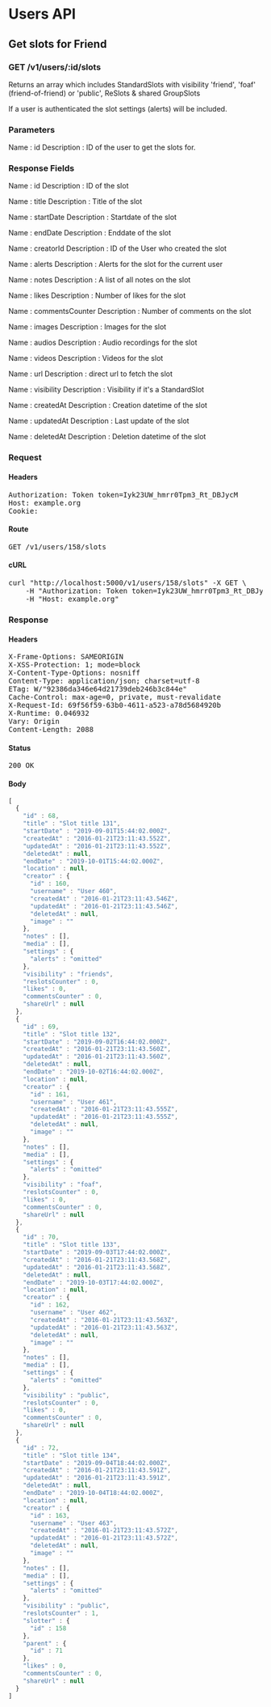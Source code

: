 # Users API

## Get slots for Friend

### GET /v1/users/:id/slots

Returns an array which includes StandardSlots with visibility &#39;friend&#39;, &#39;foaf&#39; (friend-of-friend) or &#39;public&#39;, ReSlots &amp; shared GroupSlots

If a user is authenticated the slot settings (alerts) will be included.

### Parameters

Name : id
Description : ID of the user to get the slots for.


### Response Fields

Name : id
Description : ID of the slot

Name : title
Description : Title of the slot

Name : startDate
Description : Startdate of the slot

Name : endDate
Description : Enddate of the slot

Name : creatorId
Description : ID of the User who created the slot

Name : alerts
Description : Alerts for the slot for the current user

Name : notes
Description : A list of all notes on the slot

Name : likes
Description : Number of likes for the slot

Name : commentsCounter
Description : Number of comments on the slot

Name : images
Description : Images for the slot

Name : audios
Description : Audio recordings for the slot

Name : videos
Description : Videos for the slot

Name : url
Description : direct url to fetch the slot

Name : visibility
Description : Visibility if it&#39;s a StandardSlot

Name : createdAt
Description : Creation datetime of the slot

Name : updatedAt
Description : Last update of the slot

Name : deletedAt
Description : Deletion datetime of the slot

### Request

#### Headers

<pre>Authorization: Token token=Iyk23UW_hmrr0Tpm3_Rt_DBJycM
Host: example.org
Cookie: </pre>

#### Route

<pre>GET /v1/users/158/slots</pre>

#### cURL

<pre class="request">curl &quot;http://localhost:5000/v1/users/158/slots&quot; -X GET \
	-H &quot;Authorization: Token token=Iyk23UW_hmrr0Tpm3_Rt_DBJycM&quot; \
	-H &quot;Host: example.org&quot;</pre>

### Response

#### Headers

<pre>X-Frame-Options: SAMEORIGIN
X-XSS-Protection: 1; mode=block
X-Content-Type-Options: nosniff
Content-Type: application/json; charset=utf-8
ETag: W/&quot;92386da346e64d21739deb246b3c844e&quot;
Cache-Control: max-age=0, private, must-revalidate
X-Request-Id: 69f56f59-63b0-4611-a523-a78d5684920b
X-Runtime: 0.046932
Vary: Origin
Content-Length: 2088</pre>

#### Status

<pre>200 OK</pre>

#### Body

```javascript
[
  {
    "id" : 68,
    "title" : "Slot title 131",
    "startDate" : "2019-09-01T15:44:02.000Z",
    "createdAt" : "2016-01-21T23:11:43.552Z",
    "updatedAt" : "2016-01-21T23:11:43.552Z",
    "deletedAt" : null,
    "endDate" : "2019-10-01T15:44:02.000Z",
    "location" : null,
    "creator" : {
      "id" : 160,
      "username" : "User 460",
      "createdAt" : "2016-01-21T23:11:43.546Z",
      "updatedAt" : "2016-01-21T23:11:43.546Z",
      "deletedAt" : null,
      "image" : ""
    },
    "notes" : [],
    "media" : [],
    "settings" : {
      "alerts" : "omitted"
    },
    "visibility" : "friends",
    "reslotsCounter" : 0,
    "likes" : 0,
    "commentsCounter" : 0,
    "shareUrl" : null
  },
  {
    "id" : 69,
    "title" : "Slot title 132",
    "startDate" : "2019-09-02T16:44:02.000Z",
    "createdAt" : "2016-01-21T23:11:43.560Z",
    "updatedAt" : "2016-01-21T23:11:43.560Z",
    "deletedAt" : null,
    "endDate" : "2019-10-02T16:44:02.000Z",
    "location" : null,
    "creator" : {
      "id" : 161,
      "username" : "User 461",
      "createdAt" : "2016-01-21T23:11:43.555Z",
      "updatedAt" : "2016-01-21T23:11:43.555Z",
      "deletedAt" : null,
      "image" : ""
    },
    "notes" : [],
    "media" : [],
    "settings" : {
      "alerts" : "omitted"
    },
    "visibility" : "foaf",
    "reslotsCounter" : 0,
    "likes" : 0,
    "commentsCounter" : 0,
    "shareUrl" : null
  },
  {
    "id" : 70,
    "title" : "Slot title 133",
    "startDate" : "2019-09-03T17:44:02.000Z",
    "createdAt" : "2016-01-21T23:11:43.568Z",
    "updatedAt" : "2016-01-21T23:11:43.568Z",
    "deletedAt" : null,
    "endDate" : "2019-10-03T17:44:02.000Z",
    "location" : null,
    "creator" : {
      "id" : 162,
      "username" : "User 462",
      "createdAt" : "2016-01-21T23:11:43.563Z",
      "updatedAt" : "2016-01-21T23:11:43.563Z",
      "deletedAt" : null,
      "image" : ""
    },
    "notes" : [],
    "media" : [],
    "settings" : {
      "alerts" : "omitted"
    },
    "visibility" : "public",
    "reslotsCounter" : 0,
    "likes" : 0,
    "commentsCounter" : 0,
    "shareUrl" : null
  },
  {
    "id" : 72,
    "title" : "Slot title 134",
    "startDate" : "2019-09-04T18:44:02.000Z",
    "createdAt" : "2016-01-21T23:11:43.591Z",
    "updatedAt" : "2016-01-21T23:11:43.591Z",
    "deletedAt" : null,
    "endDate" : "2019-10-04T18:44:02.000Z",
    "location" : null,
    "creator" : {
      "id" : 163,
      "username" : "User 463",
      "createdAt" : "2016-01-21T23:11:43.572Z",
      "updatedAt" : "2016-01-21T23:11:43.572Z",
      "deletedAt" : null,
      "image" : ""
    },
    "notes" : [],
    "media" : [],
    "settings" : {
      "alerts" : "omitted"
    },
    "visibility" : "public",
    "reslotsCounter" : 1,
    "slotter" : {
      "id" : 158
    },
    "parent" : {
      "id" : 71
    },
    "likes" : 0,
    "commentsCounter" : 0,
    "shareUrl" : null
  }
]
```
